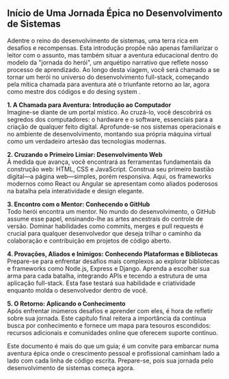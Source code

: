 ##  Início de Uma Jornada Épica no Desenvolvimento de Sistemas

Adentre o reino do desenvolvimento de sistemas, uma terra rica em desafios e recompensas. Esta introdução propõe não apenas familiarizar o leitor com o assunto, mas também situar a aventura educacional dentro do modelo da "jornada do herói", um arquétipo narrativo que reflete nosso processo de aprendizado. Ao longo desta viagem, você será chamado a se tornar um herói no universo do desenvolvimento full-stack, começando pela mítica chamada para aventura até o triunfante retorno ao lar, agora como mestre dos códigos e do desing system .

**1. A Chamada para Aventura: Introdução ao Computador**  
Imagine-se diante de um portal místico. Ao cruzá-lo, você descobrirá os segredos dos computadores: o hardware e o software, essenciais para a criação de qualquer feito digital. Aprofunde-se nos sistemas operacionais e no ambiente de desenvolvimento, montando sua própria máquina virtual como um verdadeiro artesão das tecnologias modernas.

**2. Cruzando o Primeiro Limiar: Desenvolvimento Web**  
À medida que avança, você encontrará as ferramentas fundamentais da construção web: HTML, CSS e JavaScript. Construa seu primeiro bastião digital—a página web—simples, porém responsiva. Aqui, os frameworks modernos como React ou Angular se apresentam como aliados poderosos na batalha pela interatividade e design elegante.

**3. Encontro com o Mentor: Conhecendo o GitHub**  
Todo herói encontra um mentor. No mundo do desenvolvimento, o GitHub assume esse papel, ensinando-lhe as artes ancestrais do controle de versão. Dominar habilidades como commits, merges e pull requests é crucial para qualquer desenvolvedor que deseja trilhar o caminho da colaboração e contribuição em projetos de código aberto.

**4. Provações, Aliados e Inimigos: Conhecendo Plataformas e Bibliotecas**  
Prepare-se para enfrentar desafios mais complexos ao explorar bibliotecas e frameworks como Node.js, Express e Django. Aprenda a escolher sua arma para cada batalha, integrando APIs e tecendo a estrutura de uma aplicação full-stack. Esta fase testará sua habilidade e criatividade enquanto molda o desenvolvedor dentro de você.

**5. O Retorno: Aplicando o Conhecimento**  
Após enfrentar inúmeros desafios e aprender com eles, é hora de refletir sobre sua jornada. Este capítulo final reitera a importância da contínua busca por conhecimento e fornece um mapa para tesouros escondidos: recursos adicionais e comunidades online que oferecem suporte contínuo.

Este documento é mais do que um guia; é um convite para embarcar numa aventura épica onde o crescimento pessoal e profissional caminham lado a lado com cada linha de código escrita. Prepare-se, pois sua jornada pelo desenvolvimento de sistemas começa agora.

